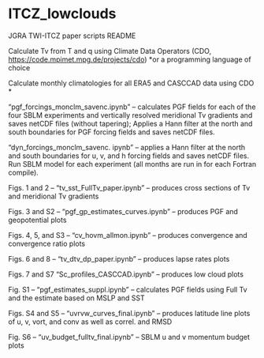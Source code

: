 # ITCZ_lowclouds

JGRA TWI-ITCZ paper scripts README

Calculate Tv from T and q using Climate Data Operators (CDO, https://code.mpimet.mpg.de/projects/cdo) *or a programming language of choice

Calculate monthly climatologies for all ERA5 and CASCCAD data using CDO *

“pgf_forcings_monclm_savenc.ipynb” – calculates PGF fields for each of the four SBLM experiments and vertically resolved meridional Tv gradients and saves netCDF files (without tapering); Applies a Hann filter at the north and south boundaries for PGF forcing fields and saves netCDF files.

“dyn_forcings_monclm_savenc. ipynb” – applies a Hann filter at the north and south boundaries for u, v, and h forcing fields and saves netCDF files.
Run SBLM model for each experiment (all months are run in for each Fortran compile).

Figs. 1 and 2 – “tv_sst_FullTv_paper.ipynb” – produces cross sections of Tv and meridional Tv gradients

Figs. 3 and S2 – “pgf_gp_estimates_curves.ipynb” – produces PGF and geopotential plots

Figs. 4, 5, and S3 – “cv_hovm_allmon.ipynb” – produces convergence and convergence ratio plots

Figs. 6 and 8 – “tv_dtv_dp_paper.ipynb” – produces lapse rates plots

Figs. 7 and S7 “Sc_profiles_CASCCAD.ipynb” – produces low cloud plots

Fig. S1 – “pgf_estimates_suppl.ipynb” – calculates PGF fields using Full Tv and the estimate based on MSLP and SST

Figs. S4 and S5 – “uvrvw_curves_final.ipynb” – produces latitude line plots of u, v, vort, and conv as well as correl. and RMSD

Fig. S6 – “uv_budget_fulltv_final.ipynb” – SBLM u and v momentum budget plots
